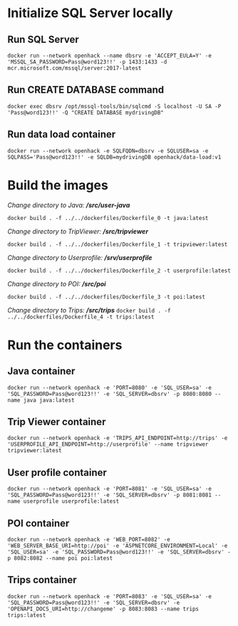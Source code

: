 # Initialize SQL Server locally
## Run SQL Server
`docker run --network openhack --name dbsrv -e 'ACCEPT_EULA=Y' -e 'MSSQL_SA_PASSWORD=Pass@word123!!' -p 1433:1433 -d mcr.microsoft.com/mssql/server:2017-latest`

## Run CREATE DATABASE command
`docker exec dbsrv /opt/mssql-tools/bin/sqlcmd -S localhost -U SA -P 'Pass@word123!!' -Q "CREATE DATABASE mydrivingDB"`

## Run data load container
`docker run --network openhack -e SQLFQDN=dbsrv -e SQLUSER=sa -e SQLPASS='Pass@word123!!' -e SQLDB=mydrivingDB openhack/data-load:v1`

# Build the images
*Change directory to Java: **/src/user-java***

`docker build . -f ../../dockerfiles/Dockerfile_0 -t java:latest`

*Change directory to TripViewer: **/src/tripviewer***

`docker build . -f ../../dockerfiles/Dockerfile_1 -t tripviewer:latest`

*Change directory to Userprofile: **/srv/userprofile***

`docker build . -f ../../dockerfiles/Dockerfile_2 -t userprofile:latest`

*Change directory to POI: **/src/poi***

`docker build . -f ../../dockerfiles/Dockerfile_3 -t poi:latest`

*Change directory to Trips: **/src/trips***
`docker build . -f ../../dockerfiles/Dockerfile_4 -t trips:latest`

# Run the containers
## Java container
`docker run --network openhack -e 'PORT=8080' -e 'SQL_USER=sa' -e 'SQL_PASSWORD=Pass@word123!!' -e 'SQL_SERVER=dbsrv' -p 8080:8080 --name java java:latest`

## Trip Viewer container
`docker run --network openhack -e 'TRIPS_API_ENDPOINT=http://trips' -e 'USERPROFILE_API_ENDPOINT=http://userprofile' --name tripviewer tripviewer:latest`

## User profile container
`docker run --network openhack -e 'PORT=8081' -e 'SQL_USER=sa' -e 'SQL_PASSWORD=Pass@word123!!' -e 'SQL_SERVER=dbsrv' -p 8081:8081 --name userprofile userprofile:latest`

## POI container
`docker run --network openhack -e 'WEB_PORT=8082' -e 'WEB_SERVER_BASE_URI=http://poi' -e 'ASPNETCORE_ENVIRONMENT=Local' -e 'SQL_USER=sa' -e 'SQL_PASSWORD=Pass@word123!!' -e 'SQL_SERVER=dbsrv' -p 8082:8082 --name poi poi:latest`

## Trips container
`docker run --network openhack -e 'PORT=8083' -e 'SQL_USER=sa' -e 'SQL_PASSWORD=Pass@word123!!' -e 'SQL_SERVER=dbsrv' -e 'OPENAPI_DOCS_URI=http://changeme' -p 8083:8083 --name trips trips:latest`